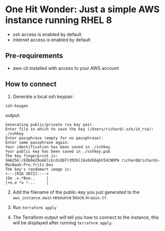 # One Hit Wonder: Just a simple AWS instance running RHEL 8

- ssh access is enabled by default
- internet access is enabled by default

## Pre-requirements

- aws-cli installed with access to your AWS account

## How to connect

1. Generate a local ssh keypair:

```
ssh-keygen
```
output:
```
Generating public/private rsa key pair.
Enter file in which to save the key (/Users/richard/.ssh/id_rsa): ./sshkey 
Enter passphrase (empty for no passphrase): 
Enter same passphrase again: 
Your identification has been saved in ./sshkey
Your public key has been saved in ./sshkey.pub
The key fingerprint is:
SHA256:/EQb6mZ9omElLEcdiQEFltM2blIAs6VE6qkVI4CNDPA richard@richards-MacBook-Pro.fritz.box
The key's randomart image is:
+---[RSA 3072]----+
|Oo .=.*Boo..     |
|+o.o *o *...     |
```

2. Add the filename of the public-key you just generated to the `aws_instance.main` resource block in `main.tf`.

3. Run `terraform apply`

4. The Terraform output will tell you how to connect to the instance, this will be displayed after running `terraform apply`.